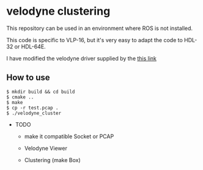 # velodyne clustering

This repository can be used in an environment where ROS is not installed.

This code is specific to VLP-16, but it's very easy to adapt the code to HDL-32 or HDL-64E.

I have modified the velodyne driver supplied by the [this link](https://github.com/linbaiwpi/VLP16_driver_on_PYNQ) 



## How to use

~~~
$ mkdir build && cd build
$ cmake ..
$ make
$ cp -r test.pcap .
$ ./velodyne_cluster
~~~

- TODO

  - make it compatible Socket or PCAP 

  - Velodyne Viewer
  - Clustering (make Box)

